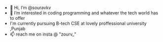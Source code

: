 - 👋 Hi, I’m @souravkv
- 👀 I’m interested in coding programming and whatever the tech world has to offer
-    I'm currently pursuing B-tech CSE at lovely proffessional university ,Punjab
- 📫 reach me on insta @ "zourv_"

<!---
souravkv/souravkv is a ✨ special ✨ repository because its `README.md` (this file) appears on your GitHub profile.
You can click the Preview link to take a look at your changes.
--->

